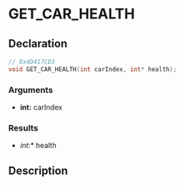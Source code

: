 # GET_CAR_HEALTH

## Declaration
```cpp
// 0x4D417CD3
void GET_CAR_HEALTH(int carIndex, int* health);
```

### Arguments
- **int:** carIndex

### Results
- **int*:** health

## Description
